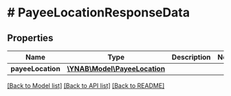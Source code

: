 # # PayeeLocationResponseData

## Properties

Name | Type | Description | Notes
------------ | ------------- | ------------- | -------------
**payeeLocation** | [**\YNAB\Model\PayeeLocation**](PayeeLocation.md) |  | 

[[Back to Model list]](../../README.md#documentation-for-models) [[Back to API list]](../../README.md#documentation-for-api-endpoints) [[Back to README]](../../README.md)


